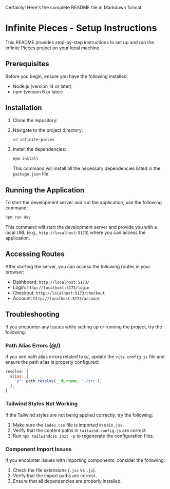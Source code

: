 Certainly! Here's the complete README file in Markdown format:

# Infinite Pieces - Setup Instructions

This README provides step-by-step instructions to set up and run the Infinite Pieces project on your local machine.

## Prerequisites

Before you begin, ensure you have the following installed:

- Node.js (version 14 or later)
- npm (version 6 or later)

## Installation

1. Clone the repository:


2. Navigate to the project directory:

   ```bash
   cd infinite-pieces
   ```

3. Install the dependencies:

   ```bash
   npm install
   ```

   This command will install all the necessary dependencies listed in the `package.json` file.

## Running the Application

To start the development server and run the application, use the following command:

```bash
npm run dev
```

This command will start the development server and provide you with a local URL (e.g., `http://localhost:5173`) where you can access the application.

## Accessing Routes

After starting the server, you can access the following routes in your browser:

- Dashboard: `http://localhost:5173/`
- Login: `http://localhost:5173/login`
- Checkout: `http://localhost:5173/checkout`
- Account: `http://localhost:5173/account`

## Troubleshooting

If you encounter any issues while setting up or running the project, try the following:

### Path Alias Errors (@/)

If you see path alias errors related to `@/`, update the `vite.config.js` file and ensure the path alias is properly configured:

```javascript
resolve: {
  alias: {
    '@': path.resolve(__dirname, './src'),
  },
}
```

### Tailwind Styles Not Working

If the Tailwind styles are not being applied correctly, try the following:

1. Make sure the `index.css` file is imported in `main.jsx`.
2. Verify that the content paths in `tailwind.config.js` are correct.
3. Run `npx tailwindcss init -p` to regenerate the configuration files.

### Component Import Issues

If you encounter issues with importing components, consider the following:

1. Check the file extensions (`.jsx` vs `.js`).
2. Verify that the import paths are correct.
3. Ensure that all dependencies are properly installed.

